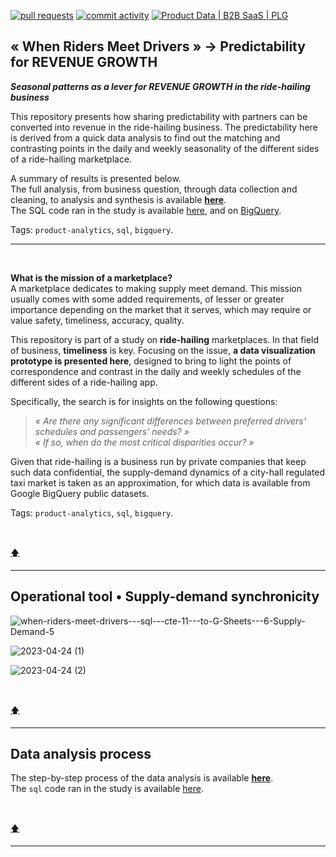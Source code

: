 <!-- [![Stars](https://img.shields.io/github/stars/isis-santos-costa/when-riders-meet-drivers?style=social)](https://github.com/isis-santos-costa/when-riders-meet-drivers/)  -->
<!--  
[![lines of code](https://img.shields.io/tokei/lines/github/isis-santos-costa/when-riders-meet-drivers?color=purple)](https://github.com/isis-santos-costa/when-riders-meet-drivers/) -->
<!-- [![files](https://img.shields.io/github/directory-file-count/isis-santos-costa/when-riders-meet-drivers?color=lightgrey)](https://github.com/isis-santos-costa/when-riders-meet-drivers/) -->
<!-- 
[![contributors](https://img.shields.io/github/contributors/isis-santos-costa/when-riders-meet-drivers?color=lightgrey)](https://www.linkedin.com/in/isis-santos-costa/) -->

[![pull requests](https://img.shields.io/github/issues-pr-closed/isis-santos-costa/when-riders-meet-drivers?color=brightgreen)](https://github.com/isis-santos-costa/when-riders-meet-drivers/pulls?q=is%3Apr)
[![commit activity](https://img.shields.io/github/commit-activity/m/isis-santos-costa/when-riders-meet-drivers)](https://github.com/isis-santos-costa/when-riders-meet-drivers/)
[![Product Data | B2B SaaS | PLG](https://img.shields.io/badge/product%20data%20%7C%20b2b%20saas%20%7C%20plg-%E2%98%95-purple)](https://www.linkedin.com/in/isis-santos-costa/)   

<!-- <div id="user-content-toc"><ul><summary><h2 style="display: inline-block;">💹 when-riders-meet-drivers • Creating predictability to GROW REVENUE</h2></summary></ul></div> -->

## « When Riders Meet Drivers » → Predictability for REVENUE GROWTH  
__*Seasonal patterns as a lever for REVENUE GROWTH in the ride-hailing business*__

This repository presents how sharing predictability with partners can be converted into revenue in the ride-hailing business. The predictability here is derived from a quick data analysis to find out the matching and contrasting points in the daily and weekly seasonality of the different sides of a ride-hailing marketplace.  

A summary of results is presented below.  
The full analysis, from business question, through data collection and cleaning, to analysis and synthesis is available **[here](data-analysis.md)**.  
The SQL code ran in the study is available [here](when-riders-meet-drivers.sql), and on [BigQuery](https://console.cloud.google.com/bigquery?sq=547152705700:2c2438efe4534dfab31839bfa6bdb742).  

Tags: `product-analytics`, `sql`, `bigquery`.

___


<!-- ------------------------------------------------------------------------------------------------------------------------------------ -->
<!-- Illustration -->
<!-- ![ride-hailing-1](https://user-images.githubusercontent.com/58894233/232349913-2782cbc6-2e31-4219-8e97-61abd0ce4bf0.png) -->

<!-- # --> <br>


<!-- ------------------------------------------------------------------------------------------------------------------------------------ -->
<!-- Intro -->

**What is the mission of a marketplace?**  
A marketplace dedicates to making supply meet demand. This mission usually comes with some added requirements, of lesser or greater importance depending on the market that it serves, which may require or value safety, timeliness, accuracy, quality.  

This repository is part of a study on **ride-hailing** marketplaces. In that field of business, **timeliness** is key. Focusing on the issue, **a data visualization prototype is presented here**, designed to bring to light the points of correspondence and contrast in the daily and weekly schedules of the different sides of a ride-hailing app.  

Specifically, the search is for insights on the following questions:  

> <i> « Are there any significant differences between preferred drivers' schedules and passengers' needs? » </i>  
> <i> « If so, when do the most critical disparities occur? » </i> 

Given that ride-hailing is a business run by private companies that keep such data confidential, the supply-demand dynamics of a city-hall regulated taxi market is taken as an approximation, for which data is available from Google BigQuery public datasets.

Tags: `product-analytics`, `sql`, `bigquery`.  

<br>

[🡅](https://github.com/isis-santos-costa/when-riders-meet-drivers#-when-riders-meet-drivers)   

___

<!-- ------------------------------------------------------------------------------------------------------------------------------------ -->
<!-- 🔧 Operational tool • Supply-demand synchronicity -->

## Operational tool • Supply-demand synchronicity  

![when-riders-meet-drivers---sql---cte-11---to-G-Sheets---6-Supply-Demand-5](https://user-images.githubusercontent.com/58894233/233257402-67e3db21-83f5-40d6-a321-d48f458e3132.png)  

![2023-04-24 (1)](https://user-images.githubusercontent.com/58894233/234158971-32d43feb-209a-4450-be70-ed1bbd5f35ef.png)   

![2023-04-24 (2)](https://user-images.githubusercontent.com/58894233/234158999-1a78868a-88a6-4418-a37a-1d6d37d1726e.png)  

<br>

[🡅](https://github.com/isis-santos-costa/when-riders-meet-drivers#-when-riders-meet-drivers)  

___

<!-- ------------------------------------------------------------------------------------------------------------------------------------ -->
<!-- Data analysis process -->

## Data analysis process  

The step-by-step process of the data analysis is available **[here](data-analysis.md)**.  
The `sql` code ran in the study is available [here](when-riders-meet-drivers.sql).  

<br>

[🡅](https://github.com/isis-santos-costa/when-riders-meet-drivers#-when-riders-meet-drivers)  

___

